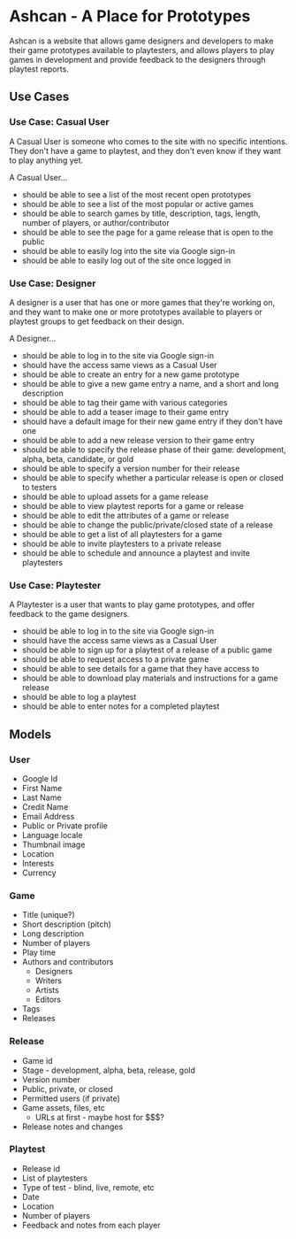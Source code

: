 # Ashcan - A Place for Prototypes

Ashcan is a website that allows game designers and developers to make their game
prototypes available to playtesters, and allows players to play games in development
and provide feedback to the designers through playtest reports.

## Use Cases

### Use Case: Casual User

A Casual User is someone who comes to the site with no specific intentions. They
don't have a game to playtest, and they don't even know if they want to play anything yet.

A Casual User...

* should be able to see a list of the most recent open prototypes
* should be able to see a list of the most popular or active games
* should be able to search games by title, description, tags, length, number of players, or author/contributor
* should be able to see the page for a game release that is open to the public
* should be able to easily log into the site via Google sign-in
* should be able to easily log out of the site once logged in

### Use Case: Designer

A designer is a user that has one or more games that they're working on, and
they want to make one or more prototypes available to players or playtest groups
to get feedback on their design.

A Designer...

* should be able to log in to the site via Google sign-in
* should have the access same views as a Casual User
* should be able to create an entry for a new game prototype
* should be able to give a new game entry a name, and a short and long description
* should be able to tag their game with various categories
* should be able to add a teaser image to their game entry
* should have a default image for their new game entry if they don't have one
* should be able to add a new release version to their game entry
* should be able to specify the release phase of their game: development, alpha, beta, candidate, or gold
* should be able to specify a version number for their release
* should be able to specify whether a particular release is open or closed to testers
* should be able to upload assets for a game release
* should be able to view playtest reports for a game or release
* should be able to edit the attributes of a game or release
* should be able to change the public/private/closed state of a release
* should be able to get a list of all playtesters for a game
* should be able to invite playtesters to a private release
* should be able to schedule and announce a playtest and invite playtesters

### Use Case: Playtester

A Playtester is a user that wants to play game prototypes, and offer feedback to
the game designers.

* should be able to log in to the site via Google sign-in
* should have the access same views as a Casual User
* should be able to sign up for a playtest of a release of a public game
* should be able to request access to a private game
* should be able to see details for a game that they have access to
* should be able to download play materials and instructions for a game release
* should be able to log a playtest
* should be able to enter notes for a completed playtest

## Models

### User  

* Google Id
* First Name
* Last Name
* Credit Name
* Email Address
* Public or Private profile
* Language locale
* Thumbnail image
* Location
* Interests
* Currency 

### Game

* Title (unique?)
* Short description (pitch)
* Long description
* Number of players
* Play time
* Authors and contributors
  * Designers
  * Writers
  * Artists
  * Editors
* Tags
* Releases

### Release

* Game id
* Stage - development, alpha, beta, release, gold
* Version number
* Public, private, or closed
* Permitted users (if private)
* Game assets, files, etc
  * URLs at first - maybe host for $$$?
* Release notes and changes

### Playtest

* Release id
* List of playtesters
* Type of test - blind, live, remote, etc
* Date
* Location
* Number of players
* Feedback and notes from each player
